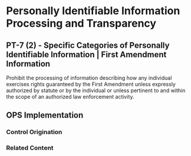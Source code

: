 # Personally Identifiable Information Processing and Transparency
## PT-7 (2) - Specific Categories of Personally Identifiable Information | First Amendment Information

Prohibit the processing of information describing how any individual exercises rights guaranteed by the First Amendment unless expressly authorized by statute or by the individual or unless pertinent to and within the scope of an authorized law enforcement activity.

## OPS Implementation

### Control Origination


### Related Content
